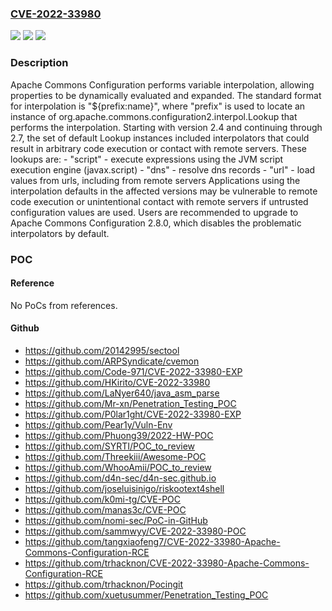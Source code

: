 ### [CVE-2022-33980](https://cve.mitre.org/cgi-bin/cvename.cgi?name=CVE-2022-33980)
![](https://img.shields.io/static/v1?label=Product&message=Apache%20Commons%20Configuration&color=blue)
![](https://img.shields.io/static/v1?label=Version&message=Apache%20Commons%20Configuration%3C%202.8.0%20&color=brighgreen)
![](https://img.shields.io/static/v1?label=Vulnerability&message=Insecure%20interpolation%20defaults&color=brighgreen)

### Description

Apache Commons Configuration performs variable interpolation, allowing properties to be dynamically evaluated and expanded. The standard format for interpolation is "${prefix:name}", where "prefix" is used to locate an instance of org.apache.commons.configuration2.interpol.Lookup that performs the interpolation. Starting with version 2.4 and continuing through 2.7, the set of default Lookup instances included interpolators that could result in arbitrary code execution or contact with remote servers. These lookups are: - "script" - execute expressions using the JVM script execution engine (javax.script) - "dns" - resolve dns records - "url" - load values from urls, including from remote servers Applications using the interpolation defaults in the affected versions may be vulnerable to remote code execution or unintentional contact with remote servers if untrusted configuration values are used. Users are recommended to upgrade to Apache Commons Configuration 2.8.0, which disables the problematic interpolators by default.

### POC

#### Reference
No PoCs from references.

#### Github
- https://github.com/20142995/sectool
- https://github.com/ARPSyndicate/cvemon
- https://github.com/Code-971/CVE-2022-33980-EXP
- https://github.com/HKirito/CVE-2022-33980
- https://github.com/LaNyer640/java_asm_parse
- https://github.com/Mr-xn/Penetration_Testing_POC
- https://github.com/P0lar1ght/CVE-2022-33980-EXP
- https://github.com/Pear1y/Vuln-Env
- https://github.com/Phuong39/2022-HW-POC
- https://github.com/SYRTI/POC_to_review
- https://github.com/Threekiii/Awesome-POC
- https://github.com/WhooAmii/POC_to_review
- https://github.com/d4n-sec/d4n-sec.github.io
- https://github.com/joseluisinigo/riskootext4shell
- https://github.com/k0mi-tg/CVE-POC
- https://github.com/manas3c/CVE-POC
- https://github.com/nomi-sec/PoC-in-GitHub
- https://github.com/sammwyy/CVE-2022-33980-POC
- https://github.com/tangxiaofeng7/CVE-2022-33980-Apache-Commons-Configuration-RCE
- https://github.com/trhacknon/CVE-2022-33980-Apache-Commons-Configuration-RCE
- https://github.com/trhacknon/Pocingit
- https://github.com/xuetusummer/Penetration_Testing_POC

